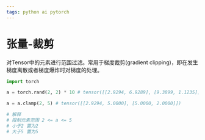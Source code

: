 ```yaml
---
tags: python ai pytorch 
---
```


# 张量-裁剪

对Tensor中的元素进行范围过滤。常用于梯度裁剪(gradient clipping)，即在发生梯度离散或者梯度爆炸时对梯度的处理。

```python
import torch

a = torch.rand(2, 2) * 10 # tensor([[2.9294, 6.9289], [9.3899, 1.1235]])

a = a.clamp(2, 5) # tensor([[2.9294, 5.0000], [5.0000, 2.0000]])

# 解释
# 限制元素范围 2 <= a <= 5
# 小于2 置为2 
# 大于5 置为5
```


